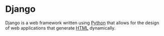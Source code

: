 # Django

Django is a web framework written using [Python](/wiki/Python) that allows for the design of web applications that generate [HTML](/wiki/HTML) dynamically.

    
    
    
    